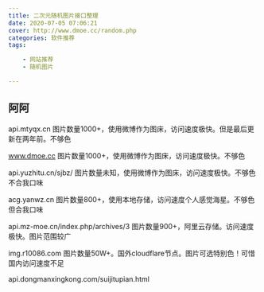 ```yaml
---
title: 二次元随机图片接口整理
date: 2020-07-05 07:06:21
cover: http://www.dmoe.cc/random.php
categories: 软件推荐
tags:

    - 网站推荐
    - 随机图片

---
```


## 阿阿 ##

api.mtyqx.cn 图片数量1000+，使用微博作为图床，访问速度极快。但是最后更新在两年前。不够色

www.dmoe.cc 图片数量1000+，使用微博作为图床，访问速度极快。不够色

api.yuzhitu.cn/sjbz/ 图片数量未知，使用微博作为图床，访问速度极快。不够色不合我口味

acg.yanwz.cn 图片数量800+，使用本地存储，访问速度个人感觉海星。不够色但合我口味

api.mz-moe.cn/index.php/archives/3 图片数量900+，阿里云存储。访问速度极快。图片范围较广

img.r10086.com 图片数量50W+。国外cloudflare节点。图片可选特别色！可惜国内访问速度不足

api.dongmanxingkong.com/suijitupian.html

